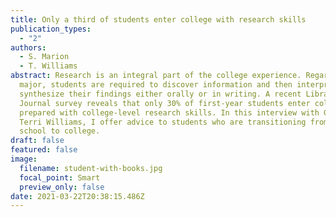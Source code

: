 ```yaml
---
title: Only a third of students enter college with research skills
publication_types:
  - "2"
authors:
  - S. Marion
  - T. Williams
abstract: Research is an integral part of the college experience. Regardless of
  major, students are required to discover information and then interpret and
  synthesize their findings either orally or in writing. A recent Library
  Journal survey reveals that only 30% of first-year students enter college
  prepared with college-level research skills. In this interview with GoodCall’s
  Terri Williams, I offer advice to students who are transitioning from high
  school to college.
draft: false
featured: false
image:
  filename: student-with-books.jpg
  focal_point: Smart
  preview_only: false
date: 2021-03-22T20:38:15.486Z
---
```

